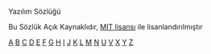 Yazılım Sözlüğü 

Bu Sözlük Açık Kaynaklıdır, [MIT lisansı](/LICENSE.md) ile lisanlandırılmıştır

[A](https://yazilimsozlugu.org/A.md)
[B](https://yazilimsozlugu.org/B.md)
[C](https://yazilimsozlugu.org/C.md)
[D](https://yazilimsozlugu.org/D.md)
[E](https://yazilimsozlugu.org/E.md)
[F](https://yazilimsozlugu.org/F.md)
[G](https://yazilimsozlugu.org/G.md)
[H](https://yazilimsozlugu.org/H.md)
[I](https://yazilimsozlugu.org/I.md)
[J](https://yazilimsozlugu.org/J.md)
[K](https://yazilimsozlugu.org/K.md)
[L](https://yazilimsozlugu.org/L.md)
[M](https://yazilimsozlugu.org/M.md)
[N](https://yazilimsozlugu.org/N.md)
[U](https://yazilimsozlugu.org/U.md)
[V](https://yazilimsozlugu.org/V.md)
[X](https://yazilimsozlugu.org/X.md)
[Y](https://yazilimsozlugu.org/Y.md)
[Z](https://yazilimsozlugu.org/Z.md)
